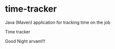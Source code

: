 # time-tracker
Java (Maven) application for tracking time on the job

Time tracker

Good Night arvam!!!
